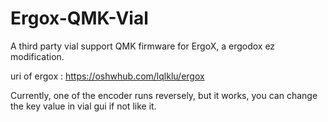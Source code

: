 # Ergox-QMK-Vial

A third party vial support QMK firmware for ErgoX, a ergodox ez modification.

uri of ergox : https://oshwhub.com/lqlklu/ergox

Currently, one of the encoder runs reversely, but it works, you can change the key value in vial gui if not like it.
